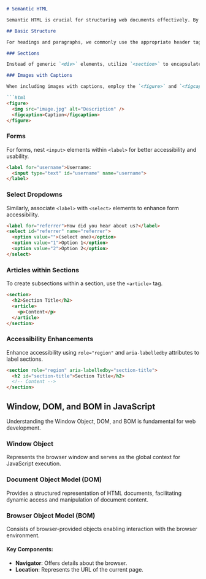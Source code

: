 ```markdown
# Semantic HTML

Semantic HTML is crucial for structuring web documents effectively. By utilizing semantic elements and following established patterns, we enhance accessibility, SEO, and maintainability of our code.

## Basic Structure

For headings and paragraphs, we commonly use the appropriate header tags (`<h1>` to `<h6>`) and the `<p>` tag, ensuring correct semantics.

### Sections

Instead of generic `<div>` elements, utilize `<section>` to encapsulate distinct parts of the document, especially for SEO-friendly markup.

### Images with Captions

When including images with captions, employ the `<figure>` and `<figcaption>` tags. This not only aids in captioning but also ensures semantic correctness.

```html
<figure>
  <img src="image.jpg" alt="Description" />
  <figcaption>Caption</figcaption>
</figure>
```

### Forms

For forms, nest `<input>` elements within `<label>` for better accessibility and usability.

```html
<label for="username">Username:
  <input type="text" id="username" name="username">
</label>
```

### Select Dropdowns

Similarly, associate `<label>` with `<select>` elements to enhance form accessibility.

```html
<label for="referrer">How did you hear about us?</label>
<select id="referrer" name="referrer">
  <option value="">(select one)</option>
  <option value="1">Option 1</option>
  <option value="2">Option 2</option>
</select>
```

### Articles within Sections

To create subsections within a section, use the `<article>` tag.

```html
<section>
  <h2>Section Title</h2>
  <article>
    <p>Content</p>
  </article>
</section>
```

### Accessibility Enhancements

Enhance accessibility using `role="region"` and `aria-labelledby` attributes to label sections.

```html
<section role="region" aria-labelledby="section-title">
  <h2 id="section-title">Section Title</h2>
  <!-- Content -->
</section>
```

## Window, DOM, and BOM in JavaScript

Understanding the Window Object, DOM, and BOM is fundamental for web development.

### Window Object

Represents the browser window and serves as the global context for JavaScript execution.

### Document Object Model (DOM)

Provides a structured representation of HTML documents, facilitating dynamic access and manipulation of document content.

### Browser Object Model (BOM)

Consists of browser-provided objects enabling interaction with the browser environment.

#### Key Components:

- **Navigator**: Offers details about the browser.
- **Location**: Represents the URL of the current page.

```
